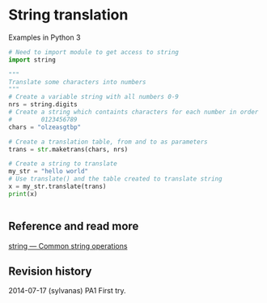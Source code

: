 String translation
==============================
Examples in Python 3



```python
# Need to import module to get access to string
import string

"""
Translate some characters into numbers
"""
# Create a variable string with all numbers 0-9
nrs = string.digits
# Create a string which containts characters for each number in order
# 		 0123456789
chars = "olzeasgtbp"

# Create a translation table, from and to as parameters
trans = str.maketrans(chars, nrs)

# Create a string to translate
my_str = "hello world"
# Use translate() and the table created to translate string
x = my_str.translate(trans)
print(x)



```


Reference and read more
------------------------------

[string — Common string operations](https://docs.python.org/3/library/string.html)


Revision history
------------------------------

2014-07-17 (sylvanas) PA1 First try.
